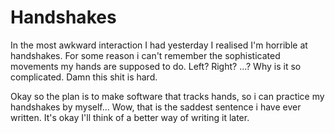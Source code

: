 # Handshakes 
In the most awkward interaction I had yesterday I realised I'm horrible at handshakes. 
For some reason i can't remember the sophisticated movements my hands are supposed to do.
Left? Right? ...? Why is it so complicated. Damn this shit is hard. 

Okay so the plan is to make software that tracks hands, so i can practice my handshakes by 
myself... Wow, that is the saddest sentence i have ever written. It's okay I'll think of a 
better way of writing it later.

## 